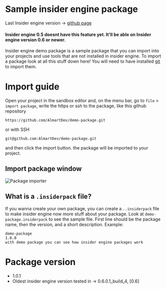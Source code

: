 # Sample insider engine package
Last Insider engine version -> [github page](https://github.com/almartdev/insiderengine)

#### Insider engine 0.5 doesnt have this feature yet. It'll be able on Insider engine version 0.6 or newer.

Insider engine demo package is a sample package that you can import into your projects and use tools that are not installed in insider engine. To import a package look at all this stuff down here! You will need to have installed [git](https://git-scm.com/downloads) to import them.

# Import guide
Open your project in the sandbox editor and, on the menu bar, go to ```file``` > ```import package```, write the https or ssh to the package, like this github repository
```
https://github.com/AlmartDev/demo-package.git
```
or with SSH
```
git@github.com:AlmartDev/demo-package.git
```
and then click the import button.
the package will be imported to your project. 

  ## Import package window
  ![Package importer](https://github.com/AlmartDev/InsiderEngine/blob/master/Screenshots/ImportPackageWindow.png)
  
  ## What is a ```.insiderpack``` file?
  If you wanna create your own package, you can create a ```..insiderpack``` file to make insider engine now more stuff about your package. Look at ```demo-package.insiderpack``` to see the sample file. First line should be the package name, then the version, and a short description. Example:
  ```
demo-package
1.0.0
with demo package you can see how insider engine packages work
  ```
# Package version
 - 1.0.1
 - Oldest insider engine version tested in -> 0.6.0.1_build_4, [0.6]
